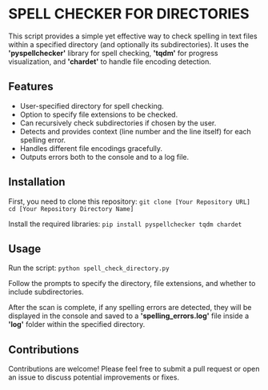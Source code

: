 # SPELL CHECKER FOR DIRECTORIES

This script provides a simple yet effective way to check spelling in text files within a specified directory (and optionally its subdirectories). It uses the **'pyspellchecker'** library for spell checking, **'tqdm'** for progress visualization, and **'chardet'** to handle file encoding detection.

## Features

- User-specified directory for spell checking.
- Option to specify file extensions to be checked.
- Can recursively check subdirectories if chosen by the user.
- Detects and provides context (line number and the line itself) for each spelling error.
- Handles different file encodings gracefully.
- Outputs errors both to the console and to a log file.

## Installation

First, you need to clone this repository:
`git clone [Your Repository URL]
cd [Your Repository Directory Name]`

Install the required libraries:
`pip install pyspellchecker tqdm chardet`

## Usage

Run the script:
`python spell_check_directory.py`

Follow the prompts to specify the directory, file extensions, and whether to include subdirectories.

After the scan is complete, if any spelling errors are detected, they will be displayed in the console and saved to a **'spelling_errors.log'** file inside a **'log'** folder within the specified directory.

## Contributions

Contributions are welcome! Please feel free to submit a pull request or open an issue to discuss potential improvements or fixes.
